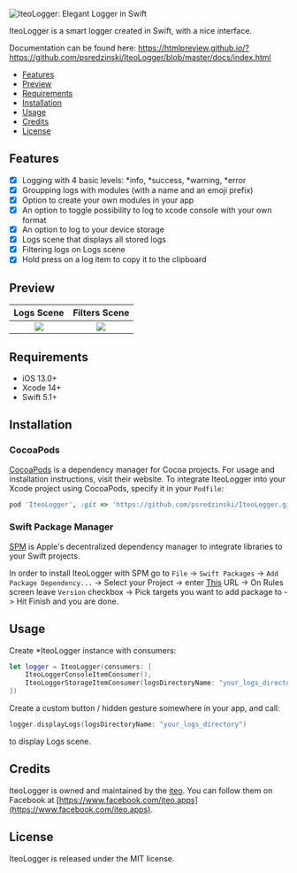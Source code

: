 ![IteoLogger: Elegant Logger in Swift](https://raw.githubusercontent.com/psredzinski/IteoLogger/master/Preview/iteo_logo.png)

IteoLogger is a smart logger created in Swift, with a nice interface.

Documentation can be found here:
https://htmlpreview.github.io/?https://github.com/psredzinski/IteoLogger/blob/master/docs/index.html

- [Features](#features)
- [Preview](#preview)
- [Requirements](#requirements)
- [Installation](#installation)
- [Usage](#usage)
- [Credits](#credits)
- [License](#license)

## Features

- [x] Logging with 4 basic levels: *info, *success, *warning, *error
- [x] Groupping logs with modules (with a name and an emoji prefix)
- [x] Option to create your own modules in your app
- [x] An option to toggle possibility to log to xcode console with your own format
- [x] An option to log to your device storage
- [x] Logs scene that displays all stored logs
- [x] Filtering logs on Logs scene
- [x] Hold press on a log item to copy it to the clipboard

## Preview
Logs Scene             |  Filters Scene
:-------------------------:|:-------------------------:
![](https://raw.githubusercontent.com/psredzinski/IteoLogger/master/Preview/log_scene.png)  |  ![](https://raw.githubusercontent.com/psredzinski/IteoLogger/master/Preview/filters_scene.png)

## Requirements

- iOS 13.0+
- Xcode 14+
- Swift 5.1+

## Installation

### CocoaPods

[CocoaPods](https://cocoapods.org) is a dependency manager for Cocoa projects. For usage and installation instructions, visit their website. To integrate IteoLogger into your Xcode project using CocoaPods, specify it in your `Podfile`:

```ruby
pod 'IteoLogger', :git => 'https://github.com/psredzinski/IteoLogger.git'
```
### Swift Package Manager

 [SPM](https://swift.org/package-manager/) is Apple's decentralized dependency manager to integrate libraries to your Swift projects.

 In order to install IteoLogger with SPM go to `File` -> `Swift Packages` -> `Add Package Dependency...` -> Select your Project -> enter [This](https://github.com/psredzinski/IteoLogger) URL -> On Rules screen leave `Version` checkbox -> Pick targets you want to add package to -> Hit Finish and you are done.
 
## Usage

Create *IteoLogger instance with consumers:

```swift
let logger = IteoLogger(consumers: [
    IteoLoggerConsoleItemConsumer(),
    IteoLoggerStorageItemConsumer(logsDirectoryName: "your_logs_directory")
])
```

Create a custom button / hidden gesture somewhere in your app, and call:

```swift
logger.displayLogs(logsDirectoryName: "your_logs_directory")
```

to display Logs scene.

## Credits

IteoLogger is owned and maintained by the [iteo](http://iteo.com). You can follow them on Facebook at [https://www.facebook.com/iteo.apps](https://www.facebook.com/iteo.apps).

## License

IteoLogger is released under the MIT license.
